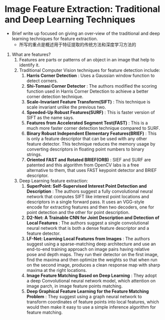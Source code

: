 # Image Feature Extraction: Traditional and Deep Learning Techniques
+ Brief write up focused on giving an over-view of the traditional and deep learning techniques for feature extraction.
  + 所写的重点是概述用于特征提取的传统方法和深度学习方法的
1. What are features?
   1. Features are parts or patterns of an object in an image that help to identify it. 
   2. Traditional Computer Vision techniques for feature detection include:
      1. **Harris Corner Detection** : Uses a Gaussian window function to detect corners.
      2. **Shi-Tomasi Corner Detector** : The authors modified the scoring function used in Harris Corner Detection to achieve a better corner detection technique.
      3. **Scale-Invariant Feature Transform(SIFT)** : This technique is scale invariant unlike the previous two.
      4. **Speeded-Up Robust Features(SURF)** : This is faster version of SIFT as the name says.
      5. **Features from Accelerated Segment Test(FAST)** : This is a much more faster corner detection technique compared to SURF.
      6. **Binary Robust Independent Elementary Features(BRIEF)** : This is only a feature descriptor that can be used with any other feature detector. This technique reduces the memory usage by converting descriptors in floating point numbers to binary strings.
      7. **Oriented FAST and Rotated BRIEF(ORB)** : SIEF and SURF are patented and this algorithm from OpenCV labs is a free alternative to them, that uses FAST keypoint detector and BRIEF descriptor.
   3. Deep Learning feature extraction:
      1. **SuperPoint: Self-Supervised Interest Point Detection and Description** : The authors suggest a fully convolutional neural network that computes SIFT like interest point locations and descriptors in a single forward pass. It uses an VGG-style encode for extracting features and then two decoders, one for point detection and the other for point description.
      2. **D2-Net: A Trainable CNN for Joint Description and Detection of Local Features** : The authors suggest a single convolutional neural network that is both a dense feature descriptor and a feature detector.
      3. **LF-Net: Learning Local Features from Images** : The authors suggest using a sparse-matching deep architecture and use an end-to-end training approach on image pairs having relative pose and depth maps. They run their detector on the first image, find the maxima and then optimize the weights so that when run on the second image, produces a clean response map with sharp maxima at the right locations.
      4. **Image Feature Matching Based on Deep Learning** : They adopt a deep Convolutional neural network model, which attention on image parch, in image feature  points matching.
      5. **Deep Graphical Feature Learning for the Feature Matching Problem** : They suggest using a graph neural network to transform coordinates of feature points into local features, which would then make it easy to use a simple inference algorithm for feature matching.